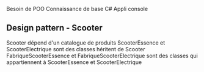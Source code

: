Besoin de POO
Connaissance de base C#
Appli console

## Design pattern - Scooter

Scooter dépend d'un catalogue de produits
ScooterEssence et ScooterElectrique sont des classes héritent de Scooter
FabriqueScooterEssence et FabriqueScooterElectrique sont des classes qui appartiennent à ScooterEssence et ScooterElectrique
